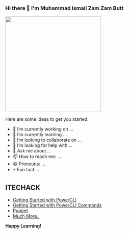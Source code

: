 ### Hi there 👋 I'm Muhammad Ismail Zam Zam Butt

<img src="https://github.com/mismailzz/mismailzzbutt/blob/master/ismail_profile.jpeg" height="300"> 

Here are some ideas to get you started:

- 🔭 I’m currently working on ...
- 🌱 I’m currently learning ...
- 👯 I’m looking to collaborate on ...
- 🤔 I’m looking for help with ...
- 💬 Ask me about ...
- 📫 How to reach me: ...
- 😄 Pronouns: ...
- ⚡ Fun fact: ...

## ITECHACK
- [Getting Started with PowerCLI](https://itechack.com/2021/01/22/vmware-powercli/)
- [Getting Started with PowerCLI Commands](https://itechack.com/2021/02/02/powercli-get-information-of-vmware-esxi-hypervisor/)
- [Puppet](https://itechack.com/2021/02/09/introduction-to-puppet/)
- [Much More..](https://itechack.com/)

**Happy Learning!**


